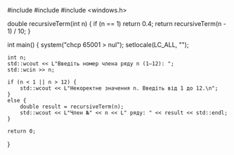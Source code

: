 #include <iostream>
#include <locale>
#include <windows.h>

double recursiveTerm(int n) {
    if (n == 1)
        return 0.4;
    return recursiveTerm(n - 1) / 10;
}

int main() {
    system("chcp 65001 > nul");
    setlocale(LC_ALL, "");

    int n;
    std::wcout << L"Введіть номер члена ряду n (1–12): ";
    std::wcin >> n;

    if (n < 1 || n > 12) {
        std::wcout << L"Некоректне значення n. Введіть від 1 до 12.\n";
    }
    else {
        double result = recursiveTerm(n);
        std::wcout << L"Член №" << n << L" ряду: " << result << std::endl;
    }

    return 0;
}

